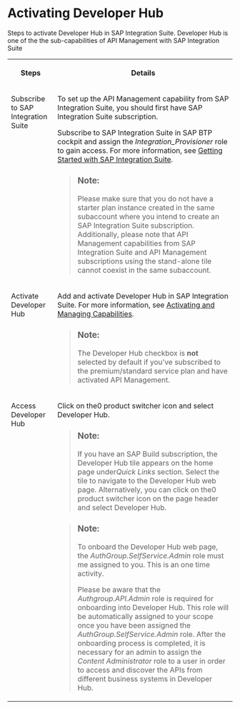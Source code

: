 <!-- loioa0fb69bf8ccf47b3b8487b64945e42cc -->

<link rel="stylesheet" type="text/css" href="css/sap-icons.css"/>

# Activating Developer Hub 

Steps to activate Developer Hub in SAP Integration Suite. Developer Hub is one of the the sub-capabilities of API Management with SAP Integration Suite


<table>
<tr>
<th valign="top">

Steps

</th>
<th valign="top">

Details

</th>
</tr>
<tr>
<td valign="top">

Subscribe to SAP Integration Suite 

</td>
<td valign="top">

To set up the API Management capability from SAP Integration Suite, you should first have SAP Integration Suite subscription.

Subscribe to SAP Integration Suite in SAP BTP cockpit and assign the *Integration\_Provisioner* role to gain access. For more information, see [Getting Started with SAP Integration Suite](10-InitialSetup/getting-started-with-sap-integration-suite-3dcf507.md).

> ### Note:  
> Please make sure that you do not have a starter plan instance created in the same subaccount where you intend to create an SAP Integration Suite subscription. Additionally, please note that API Management capabilities from SAP Integration Suite and API Management subscriptions using the stand-alone tile cannot coexist in the same subaccount.



</td>
</tr>
<tr>
<td valign="top">

Activate Developer Hub 

</td>
<td valign="top">

Add and activate Developer Hub in SAP Integration Suite. For more information, see [Activating and Managing Capabilities](activating-and-managing-capabilities-2ffb343.md).

> ### Note:  
> The Developer Hub checkbox is **not** selected by default if you've subscribed to the premium/standard service plan and have activated API Management.



</td>
</tr>
<tr>
<td valign="top">

Access Developer Hub 

</td>
<td valign="top">

Click on the<span class="SAP-icons-V5"></span> product switcher icon and select Developer Hub.

> ### Note:  
> If you have an SAP Build subscription, the Developer Hub tile appears on the home page under*Quick Links* section. Select the tile to navigate to the Developer Hub web page. Alternatively, you can click on the<span class="SAP-icons-V5"></span> product switcher icon on the page header and select Developer Hub.

> ### Note:  
> To onboard the Developer Hub web page, the *AuthGroup.SelfService.Admin* role must me assigned to you. This is an one time activity.
> 
> Please be aware that the *Authgroup.API.Admin* role is required for onboarding into Developer Hub. This role will be automatically assigned to your scope once you have been assigned the *AuthGroup.SelfService.Admin* role. After the onboarding process is completed, it is necessary for an admin to assign the *Content Administrator* role to a user in order to access and discover the APIs from different business systems in Developer Hub.



</td>
</tr>
</table>

